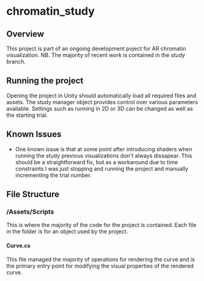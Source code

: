 # chromatin_study

## Overview
This project is part of an ongoing development poject for AR chromatin visualization.
NB. The majority of recent work is contained in the _study_ branch.

## Running the project
Opening the project in Unity should automatically load all required files and assets. The study manager object provides control over various parameters available.
Settings such as running in 2D or 3D can be changed as well as the starting trial.

## Known Issues
* One known issue is that at some point after introducing shaders when running the study previous visualizations don't always dissapear.
This should be a straightforward fix, but as a workaround due to time constraints I was just stopping and running the project and manually incrementing the trial number.

## File Structure

### /Assets/Scripts
This is where the majority of the code for the project is contained. Each file in the folder is for an object used by the project.

#### Curve.cs
This file managed the majority of operations for rendering the curve and is the primary entry point for modifying the visual properties of the rendered curve.
